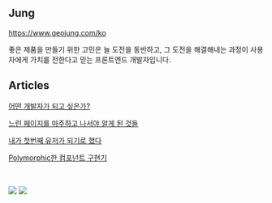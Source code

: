 ## Jung  
https://www.geojung.com/ko

좋은 제품을 만들기 위한 고민은 늘 도전을 동반하고, 그 도전을 해결해내는 과정이 사용자에게 가치를 전한다고 믿는 프론트엔드 개발자입니다.<br/>



## Articles
[어떤 개발자가 되고 싶은가?](https://www.geojung.com/ko/blog/123)

[느린 페이지를 마주하고 나서야 알게 된 것들](https://www.geojung.com/ko/blog/122)

[내가 첫번째 유저가 되기로 했다](https://www.geojung.com/ko/blog/116) 

[Polymorphic한 컴포넌트 구현기](https://www.geojung.com/ko/blog/115)


<br/>
<p>
<img src="https://github-readme-stats.vercel.app/api?username=dgd03146&theme=react&show_icons=true&count_private=true&hide=stars&hide_border=true" align="center"/>
<img src="https://github-readme-stats.vercel.app/api/top-langs/?username=dgd03146&show_icons=true&layout=compact&theme=graywhite&hide_border=true" align="center"/>
</p>

